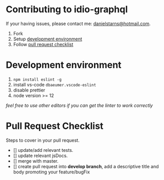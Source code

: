 # Contributing to idio-graphql

If your having issues, please contact me: danielstarns@hotmail.com. 

1. Fork
2. Setup [development environment](#Development-environment)
2. Follow [pull request checklist](#Pull-Request-Checklist)



# Development environment
1. `npm install eslint -g`
2. install vs-code `dbaeumer.vscode-eslint`
3. disable prettier
4. node version >= 12


_feel free to use other editors if you can get the linter to work correctly_

# Pull Request Checklist
Steps to cover in your pull request. 

- [] update/add relevant tests. 
- [] update relevant jsDocs.
- [] merge with master.
- [] create pull request into **develop branch**, add a descriptive title and body promoting your feature/bugFix

